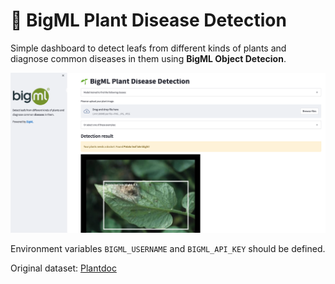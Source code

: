 # 🌱 BigML Plant Disease Detection

Simple dashboard to detect leafs from different kinds of plants and
diagnose common diseases in them using **BigML Object Detecion**.

![example screenshot](./img/example.png)

Environment variables `BIGML_USERNAME` and `BIGML_API_KEY` should
be defined.

Original dataset: [Plantdoc](https://arxiv.org/abs/1911.10317)
